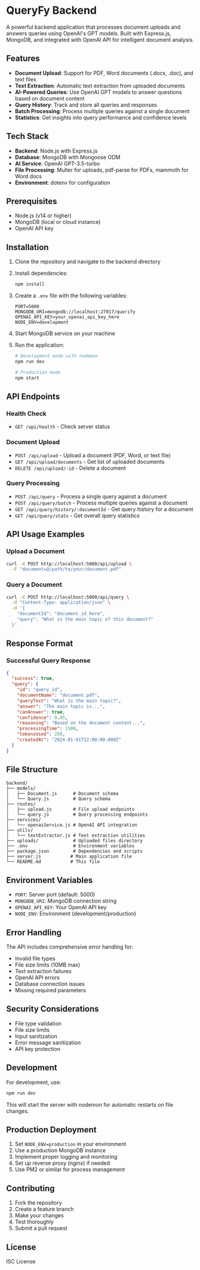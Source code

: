 # QueryFy Backend

A powerful backend application that processes document uploads and answers queries using OpenAI's GPT models. Built with Express.js, MongoDB, and integrated with OpenAI API for intelligent document analysis.

## Features

- **Document Upload**: Support for PDF, Word documents (.docx, .doc), and text files
- **Text Extraction**: Automatic text extraction from uploaded documents
- **AI-Powered Queries**: Use OpenAI GPT models to answer questions based on document content
- **Query History**: Track and store all queries and responses
- **Batch Processing**: Process multiple queries against a single document
- **Statistics**: Get insights into query performance and confidence levels

## Tech Stack

- **Backend**: Node.js with Express.js
- **Database**: MongoDB with Mongoose ODM
- **AI Service**: OpenAI GPT-3.5-turbo
- **File Processing**: Multer for uploads, pdf-parse for PDFs, mammoth for Word docs
- **Environment**: dotenv for configuration

## Prerequisites

- Node.js (v14 or higher)
- MongoDB (local or cloud instance)
- OpenAI API key

## Installation

1. Clone the repository and navigate to the backend directory
2. Install dependencies:
   ```bash
   npm install
   ```

3. Create a `.env` file with the following variables:
   ```
   PORT=5000
   MONGODB_URI=mongodb://localhost:27017/querify
   OPENAI_API_KEY=your_openai_api_key_here
   NODE_ENV=development
   ```

4. Start MongoDB service on your machine

5. Run the application:
   ```bash
   # Development mode with nodemon
   npm run dev
   
   # Production mode
   npm start
   ```

## API Endpoints

### Health Check
- `GET /api/health` - Check server status

### Document Upload
- `POST /api/upload` - Upload a document (PDF, Word, or text file)
- `GET /api/upload/documents` - Get list of uploaded documents
- `DELETE /api/upload/:id` - Delete a document

### Query Processing
- `POST /api/query` - Process a single query against a document
- `POST /api/query/batch` - Process multiple queries against a document
- `GET /api/query/history/:documentId` - Get query history for a document
- `GET /api/query/stats` - Get overall query statistics

## API Usage Examples

### Upload a Document
```bash
curl -X POST http://localhost:5000/api/upload \
  -F "document=@/path/to/your/document.pdf"
```

### Query a Document
```bash
curl -X POST http://localhost:5000/api/query \
  -H "Content-Type: application/json" \
  -d '{
    "documentId": "document_id_here",
    "query": "What is the main topic of this document?"
  }'
```

## Response Format

### Successful Query Response
```json
{
  "success": true,
  "query": {
    "id": "query_id",
    "documentName": "document.pdf",
    "queryText": "What is the main topic?",
    "answer": "The main topic is...",
    "canAnswer": true,
    "confidence": 0.85,
    "reasoning": "Based on the document content...",
    "processingTime": 1500,
    "tokensUsed": 250,
    "createdAt": "2024-01-01T12:00:00.000Z"
  }
}
```

## File Structure

```
backend/
├── models/
│   ├── Document.js      # Document schema
│   └── Query.js         # Query schema
├── routes/
│   ├── upload.js        # File upload endpoints
│   └── query.js         # Query processing endpoints
├── services/
│   └── openaiService.js # OpenAI API integration
├── utils/
│   └── textExtractor.js # Text extraction utilities
├── uploads/             # Uploaded files directory
├── .env                 # Environment variables
├── package.json         # Dependencies and scripts
├── server.js           # Main application file
└── README.md           # This file
```

## Environment Variables

- `PORT`: Server port (default: 5000)
- `MONGODB_URI`: MongoDB connection string
- `OPENAI_API_KEY`: Your OpenAI API key
- `NODE_ENV`: Environment (development/production)

## Error Handling

The API includes comprehensive error handling for:
- Invalid file types
- File size limits (10MB max)
- Text extraction failures
- OpenAI API errors
- Database connection issues
- Missing required parameters

## Security Considerations

- File type validation
- File size limits
- Input sanitization
- Error message sanitization
- API key protection

## Development

For development, use:
```bash
npm run dev
```

This will start the server with nodemon for automatic restarts on file changes.

## Production Deployment

1. Set `NODE_ENV=production` in your environment
2. Use a production MongoDB instance
3. Implement proper logging and monitoring
4. Set up reverse proxy (nginx) if needed
5. Use PM2 or similar for process management

## Contributing

1. Fork the repository
2. Create a feature branch
3. Make your changes
4. Test thoroughly
5. Submit a pull request

## License

ISC License
